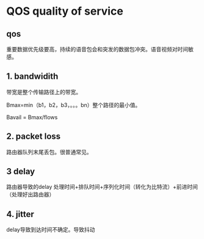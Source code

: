 # QOS quality of service

## qos

重要数据优先级要高，持续的语音包会和突发的数据包冲突。语音视频对时间敏感。

## 1. bandwidith

带宽是整个传输路径上的带宽。

Bmax=min（b1，b2，b3，。。。bn）整个路径的最小值。

Bavail = Bmax/flows

## 2. packet loss

路由器队列末尾丢包。很普通常见。

## 3 delay

路由器导致的delay 处理时间+排队时间+序列化时间（转化为比特流）+前进时间（处理好出路由器）

## 4. jitter

delay导致到达时间不确定。导致抖动